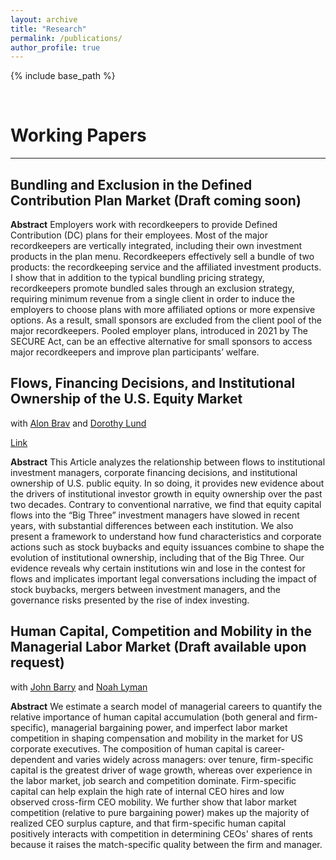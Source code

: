```yaml
---
layout: archive
title: "Research"
permalink: /publications/
author_profile: true
---
```


{% include base_path %}

<br>

# Working Papers
***

## Bundling and Exclusion in the Defined Contribution Plan Market (Draft coming soon)

**Abstract** Employers work with recordkeepers to provide Defined Contribution (DC) plans for their employees. Most of the major recordkeepers are vertically integrated, including their own investment products in the plan menu. Recordkeepers effectively sell a bundle of two products: the recordkeeping service and the affiliated investment products. I show that in addition to the typical bundling pricing strategy, recordkeepers promote bundled sales through an exclusion strategy, requiring minimum revenue from a single client in order to induce the employers to choose plans with more affiliated options or more expensive options. As a result, small sponsors are excluded from the client pool of the major recordkeepers. Pooled employer plans, introduced in 2021 by The SECURE Act, can be an effective alternative for small sponsors to access major recordkeepers and improve plan participants’ welfare.


## Flows, Financing Decisions, and Institutional Ownership of the U.S. Equity Market
with [Alon Brav](https://www.fuqua.duke.edu/faculty/alon-brav) and [Dorothy Lund](https://www.law.columbia.edu/faculty/dorothy-s-lund) 

[Link](https://papers.ssrn.com/sol3/papers.cfm?abstract_id=4693837)

**Abstract**  This Article analyzes the relationship between flows to institutional investment managers, corporate financing decisions, and institutional ownership of U.S. public equity. In so doing, it provides new evidence about the drivers of institutional investor growth in equity ownership over the past two decades. Contrary to conventional narrative, we find that equity capital flows into the “Big Three” investment managers have slowed in recent years, with substantial differences between each institution. We also present a framework to understand how fund characteristics and corporate actions such as stock buybacks and equity issuances combine to shape the evolution of institutional ownership, including that of the Big Three. Our evidence reveals why certain institutions win and lose in the contest for flows and implicates important legal conversations including the impact of stock buybacks, mergers between investment managers, and the governance risks presented by the rise of index investing.

## Human Capital, Competition and Mobility in the Managerial Labor Market (Draft available upon request)
with [John Barry](https://johnwbarry.info/) and [Noah Lyman](https://www.noahlyman.com/)

**Abstract**  We estimate a search model of managerial careers to quantify the relative importance of human capital accumulation (both general and firm-specific), managerial bargaining power, and imperfect labor market competition in shaping compensation and mobility in the market for US corporate executives. The composition of human capital is career-dependent and varies widely across managers:  over tenure, firm-specific capital is the greatest driver of wage growth, whereas over experience in the labor market, job search and competition dominate. Firm-specific capital can help explain the high rate of internal CEO hires and low observed cross-firm CEO mobility. We further show that labor market competition (relative to pure bargaining power) makes up the majority of realized CEO surplus capture, and that firm-specific human capital positively interacts with competition in determining CEOs' shares of rents because it raises the match-specific quality between the firm and manager.

<br>

